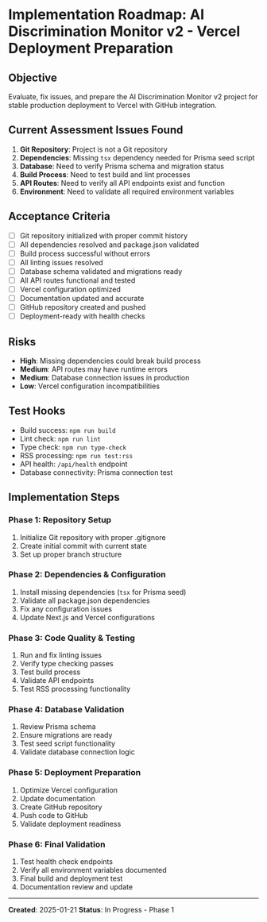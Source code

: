 # Implementation Roadmap: AI Discrimination Monitor v2 - Vercel Deployment Preparation

## Objective
Evaluate, fix issues, and prepare the AI Discrimination Monitor v2 project for stable production deployment to Vercel with GitHub integration.

## Current Assessment Issues Found
1. **Git Repository**: Project is not a Git repository
2. **Dependencies**: Missing `tsx` dependency needed for Prisma seed script
3. **Database**: Need to verify Prisma schema and migration status
4. **Build Process**: Need to test build and lint processes
5. **API Routes**: Need to verify all API endpoints exist and function
6. **Environment**: Need to validate all required environment variables

## Acceptance Criteria
- [ ] Git repository initialized with proper commit history
- [ ] All dependencies resolved and package.json validated
- [ ] Build process successful without errors
- [ ] All linting issues resolved
- [ ] Database schema validated and migrations ready
- [ ] All API routes functional and tested
- [ ] Vercel configuration optimized
- [ ] Documentation updated and accurate
- [ ] GitHub repository created and pushed
- [ ] Deployment-ready with health checks

## Risks
- **High**: Missing dependencies could break build process
- **Medium**: API routes may have runtime errors
- **Medium**: Database connection issues in production
- **Low**: Vercel configuration incompatibilities

## Test Hooks
- Build success: `npm run build`
- Lint check: `npm run lint`
- Type check: `npm run type-check`
- RSS processing: `npm run test:rss`
- API health: `/api/health` endpoint
- Database connectivity: Prisma connection test

## Implementation Steps

### Phase 1: Repository Setup
1. Initialize Git repository with proper .gitignore
2. Create initial commit with current state
3. Set up proper branch structure

### Phase 2: Dependencies & Configuration
1. Install missing dependencies (`tsx` for Prisma seed)
2. Validate all package.json dependencies
3. Fix any configuration issues
4. Update Next.js and Vercel configurations

### Phase 3: Code Quality & Testing
1. Run and fix linting issues
2. Verify type checking passes
3. Test build process
4. Validate API endpoints
5. Test RSS processing functionality

### Phase 4: Database Validation
1. Review Prisma schema
2. Ensure migrations are ready
3. Test seed script functionality
4. Validate database connection logic

### Phase 5: Deployment Preparation
1. Optimize Vercel configuration
2. Update documentation
3. Create GitHub repository
4. Push code to GitHub
5. Validate deployment readiness

### Phase 6: Final Validation
1. Test health check endpoints
2. Verify all environment variables documented
3. Final build and deployment test
4. Documentation review and update

---
**Created**: 2025-01-21
**Status**: In Progress - Phase 1